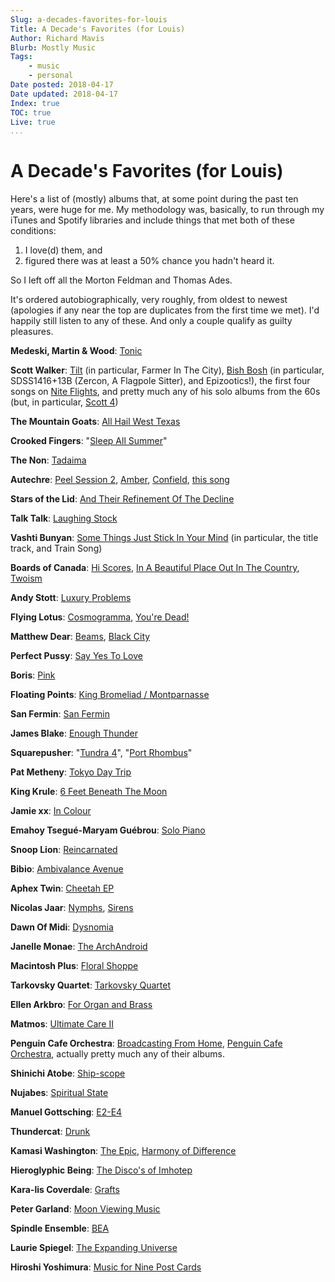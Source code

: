 ```yaml
---
Slug: a-decades-favorites-for-louis
Title: A Decade's Favorites (for Louis)
Author: Richard Mavis
Blurb: Mostly Music
Tags:
    - music
    - personal
Date posted: 2018-04-17
Date updated: 2018-04-17
Index: true
TOC: true
Live: true
...
```




# A Decade's Favorites (for Louis)

Here's a list of (mostly) albums that, at some point during the past ten years, were huge for me. My methodology was, basically, to run through my iTunes and Spotify libraries and include things that met both of these conditions:

1. I love(d) them, and
2. figured there was at least a 50% chance you hadn't heard it.

So I left off all the Morton Feldman and Thomas Ades.

It's ordered autobiographically, very roughly, from oldest to newest (apologies if any near the top are duplicates from the first time we met). I'd happily still listen to any of these. And only a couple qualify as guilty pleasures.

**Medeski, Martin & Wood**: [Tonic](https://open.spotify.com/album/4Wnlj7aMEk9hdE8QZYhJrE)

**Scott Walker**: [Tilt](https://open.spotify.com/album/0vd2UrnAUlxVHlVFwmgiNC) (in particular, Farmer In The City), [Bish Bosh](https://open.spotify.com/album/5EUAl341bOrY661zcYD2iV) (in particular, SDSS1416+13B (Zercon, A Flagpole Sitter), and Epizootics!), the first four songs on [Nite Flights](https://open.spotify.com/album/4lGpTlVO3AntE6meVeRDt8), and pretty much any of his solo albums from the 60s (but, in particular, [Scott 4](https://open.spotify.com/album/7uU2qrFZQSdQacicLXMnaJ))

**The Mountain Goats**: [All Hail West Texas](https://open.spotify.com/album/0SSMTJHDokOaKuaLaeSAYd)

**Crooked Fingers**: "[Sleep All Summer](https://www.youtube.com/watch?v=MYvGeOI9Y3s)"

**The Non**: [Tadaima](https://open.spotify.com/album/2ICLkTAOVdWRci93M4s2XN)

**Autechre**: [Peel Session 2](https://open.spotify.com/album/3kM8iIpdkHEkfBnIvkQcQ6), [Amber](https://open.spotify.com/album/7EfhvG3RwdhzXrFlkDVxg4), [Confield](https://open.spotify.com/album/6FPt8HEGHoBGbX0dQnXDPh), [this song](https://open.spotify.com/track/7kmNtiZt5tMD7SZQxXB5Ov)

**Stars of the Lid**: [And Their Refinement Of The Decline](https://open.spotify.com/album/6cHPEbPryLpH5VX5Eb1Vvo)

**Talk Talk**: [Laughing Stock](https://www.youtube.com/watch?v=ckNZljhwLfs&list=PL169FE4304299DB21)

**Vashti Bunyan**: [Some Things Just Stick In Your Mind](https://open.spotify.com/album/6cqQoeptBmTpSw23R87hxU) (in particular, the title track, and Train Song)

**Boards of Canada**: [Hi Scores](https://open.spotify.com/album/3FabCzGQgFLqkCqzceB5ii), [In A Beautiful Place Out In The Country](https://open.spotify.com/album/2DcU3XHY41Z1InXHNkiJWe), [Twoism](https://open.spotify.com/album/0LDCQOBp7NFjkD1LbuusCG)

**Andy Stott**: [Luxury Problems](https://open.spotify.com/album/6XpD4GhQq4olgxxgX6BXdv)

**Flying Lotus**: [Cosmogramma](https://open.spotify.com/album/5c7XChrHxYaqykCZLaGM5f), [You're Dead!](https://open.spotify.com/album/29luvT98TnqHjVDYSRbbrj)

**Matthew Dear**: [Beams](https://open.spotify.com/album/27n3FCwaKMhglX17Ie72Ni), [Black City](https://open.spotify.com/album/3mG00wgKTaMIvJsGOE4y1t)

**Perfect Pussy**: [Say Yes To Love](https://open.spotify.com/album/0vAWlFqwQXVhsW7SR3rXv1)

**Boris**: [Pink](https://open.spotify.com/album/2rRHqBhUioCssa9VHMRJYO)

**Floating Points**: [King Bromeliad / Montparnasse](https://open.spotify.com/album/16uv3keKqYiWt79hQcgGR2)

**San Fermin**: [San Fermin](https://open.spotify.com/album/0cOgpr2OEXBJ67xt1BkbFq)

**James Blake**: [Enough Thunder](https://open.spotify.com/album/4Ss3RK7115gnEY66i7C5dG)

**Squarepusher**: "[Tundra 4](https://www.youtube.com/watch?v=uD3vr7_Al88)", "[Port Rhombus](https://www.youtube.com/watch?v=2Nngd4uVsNI)"

**Pat Metheny**: [Tokyo Day Trip](https://open.spotify.com/album/6CS0cQtsHBeZB7DbzWkg8p)

**King Krule**: [6 Feet Beneath The Moon](https://open.spotify.com/album/6zmDdgPRKrvYwXk8eWv3iK)

**Jamie xx**: [In Colour](https://open.spotify.com/album/01uabHpYa9AA55wc6AwRQL)

**Emahoy Tsegué-Maryam Guébrou**: [Solo Piano](https://open.spotify.com/album/4OYhJgrDTR74Yo4SE8Exdk)

**Snoop Lion**: [Reincarnated](https://open.spotify.com/album/5q4CMxHUBPn11UG6uYX26m)

**Bibio**: [Ambivalance Avenue](https://open.spotify.com/album/7ybrct8gCd1mWsHS32ID8w)

**Aphex Twin**: [Cheetah EP](https://open.spotify.com/album/1pC7hHcaOmrDotqv1ZnuT8)

**Nicolas Jaar**: [Nymphs](https://open.spotify.com/album/1DNF76bYKUyCG69DjSKZAM), [Sirens](https://open.spotify.com/album/2EvZiOMBlC9b5hbjbZCjZv)

**Dawn Of Midi**: [Dysnomia](https://open.spotify.com/album/6PjiBtHmHD7uwYpTzaZbmb)

**Janelle Monae**: [The ArchAndroid](https://open.spotify.com/album/7MvSB0JTdtl1pSwZcgvYQX)

**Macintosh Plus**: [Floral Shoppe](https://beerontherug.bandcamp.com/album/floral-shoppe)

**Tarkovsky Quartet**: [Tarkovsky Quartet](https://open.spotify.com/album/6kPOs8eQ3ehN9WEwfTnAJd)

**Ellen Arkbro**: [For Organ and Brass](https://open.spotify.com/album/4Hljg3AmimZRK9dnyhVPTJ)

**Matmos**: [Ultimate Care II](https://open.spotify.com/album/6RqMVeVaB37wvYTbWga0Y2)

**Penguin Cafe Orchestra**: [Broadcasting From Home](https://open.spotify.com/album/6lD2Vx9UzGNdq2Hs8RAMp2), [Penguin Cafe Orchestra](https://open.spotify.com/album/2HDowU93etbL5ClDIRAyh8), actually pretty much any of their albums.

**Shinichi Atobe**: [Ship-scope](https://www.youtube.com/watch?v=v1hPG6Zz59E&index=4&list=PL2BGnJf-ac3QJx-Ji_aWd3B2lxABp33Ln)

**Nujabes**: [Spiritual State](https://open.spotify.com/album/724juUMeWRW82bDoyH91Vd)

**Manuel Gottsching**: [E2-E4](https://www.youtube.com/watch?v=qtMVpL3B_6Y)

**Thundercat**: [Drunk](https://open.spotify.com/album/0pP7fWQxwXJ52FsQww0YGx)

**Kamasi Washington**: [The Epic](https://open.spotify.com/album/0EaJARlHPWOIXs5cnsUhuN), [Harmony of Difference](https://open.spotify.com/album/1mFuFPBz9kBDdXylMNolu7)

**Hieroglyphic Being**: [The Disco's of Imhotep](https://open.spotify.com/album/7JOBQa2I1VIwVn2IcC9Uq4)

**Kara-lis Coverdale**: [Grafts](https://open.spotify.com/album/6hT28oOwJbnRX9qvxbXbTw)

**Peter Garland**: [Moon Viewing Music](https://open.spotify.com/album/2TK5AGDItLLBZOTk2jkDpC)

**Spindle Ensemble**: [BEA](https://open.spotify.com/album/1o2jqqSxyIGVWhxAdVlhBx)

**Laurie Spiegel**: [The Expanding Universe](https://open.spotify.com/album/2rD0SKiBImTKNhRtRVLsdU)

**Hiroshi Yoshimura**: [Music for Nine Post Cards](https://open.spotify.com/album/4h5av08hHhOyyINApKfnEE)
